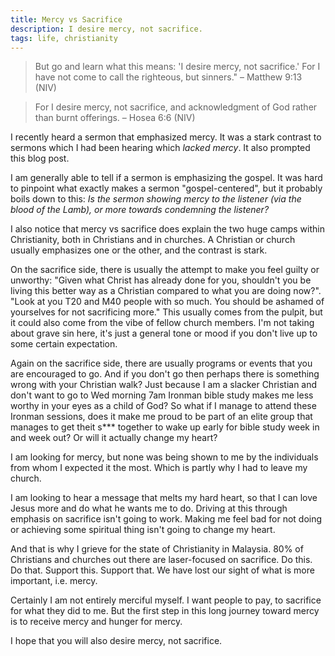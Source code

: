 ```yaml
---
title: Mercy vs Sacrifice
description: I desire mercy, not sacrifice.
tags: life, christianity
---
```


<blockquote>But go and learn what this means: 'I desire mercy, not sacrifice.' For I have not come to call the righteous, but sinners." – Matthew 9:13 (NIV)</blockquote>

<blockquote>For I desire mercy, not sacrifice, and acknowledgment of God rather than burnt offerings. – Hosea 6:6 (NIV)</blockquote>

I recently heard a sermon that emphasized mercy. It was a stark contrast to sermons which I had been hearing which _lacked mercy_. It also prompted this blog post.

I am generally able to tell if a sermon is emphasizing the gospel. It was hard to pinpoint what exactly makes a sermon "gospel-centered", but it probably boils down to this: _Is the sermon showing mercy to the listener (via the blood of the Lamb), or more towards condemning the listener?_

I also notice that mercy vs sacrifice does explain the two huge camps within Christianity, both in Christians and in churches. A Christian or church usually emphasizes one or the other, and the contrast is stark.

On the sacrifice side, there is usually the attempt to make you feel guilty or unworthy: "Given what Christ has already done for you, shouldn't you be living this better way as a Christian compared to what you are doing now?". "Look at you T20 and M40 people with so much. You should be ashamed of yourselves for not sacrificing more." This usually comes from the pulpit, but it could also come from the vibe of fellow church members. I'm not taking about grave sin here, it's just a general tone or mood if you don't live up to some certain expectation.

Again on the sacrifice side, there are usually programs or events that you are encouraged to go. And if you don't go then perhaps there is something wrong with your Christian walk? Just because I am a slacker Christian and don't want to go to Wed morning 7am Ironman bible study makes me less worthy in your eyes as a child of God? So what if I manage to attend these Ironman sessions, does it make me proud to be part of an elite group that manages to get theit s*** together to wake up early for bible study week in and week out? Or will it actually change my heart?

I am looking for mercy, but none was being shown to me by the individuals from whom I expected it the most. Which is partly why I had to leave my church.

I am looking to hear a message that melts my hard heart, so that I can love Jesus more and do what he wants me to do. Driving at this through emphasis on sacrifice isn't going to work. Making me feel bad for not doing or achieving some spiritual thing isn't going to change my heart.

And that is why I grieve for the state of Christianity in Malaysia. 80% of Christians and churches out there are laser-focused on sacrifice. Do this. Do that. Support this. Support that. We have lost our sight of what is more important, i.e. mercy.

Certainly I am not entirely merciful myself. I want people to pay, to sacrifice for what they did to me. But the first step in this long journey toward mercy is to receive mercy and hunger for mercy.

I hope that you will also desire mercy, not sacrifice.
